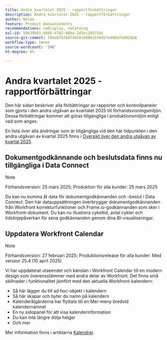```yaml
---
title: Andra kvartalet 2025 - rapportförbättringar
description: Andra kvartalet 2025 - rapportförbättringar
author: Nolan
feature: Product Announcements
recommendations: noDisplay, noCatalog
exl-id: 50639b81-d4d0-4702-98ba-2d5ec29575dc
source-git-commit: f9de87b7b874910cb986cbf6d57e998afe602bb8
workflow-type: tm+mt
source-wordcount: '246'
ht-degree: 0%

---
```


# Andra kvartalet 2025 - rapportförbättringar

Den här sidan beskriver alla förbättringar av rapporter och kontrollpaneler som gjorts i den andra utgåvan av kvartalet 2025 till förhandsvisningsmiljön. Dessa förbättringar kommer att göras tillgängliga i produktionsmiljön enligt vad som anges.

En lista över alla ändringar som är tillgängliga vid den här tidpunkten i den andra utgåvan av kvartal 2025 finns i [Översikt över den andra utgåvan av kvartal 2025](/help/quicksilver/product-announcements/product-releases/25-q2-release-activity/25-q2-release-overview.md).

## Dokumentgodkännande och beslutsdata finns nu tillgängliga i Data Connect

>[!NOTE]
>
>Förhandsversion: 25 mars 2025; Produktion för alla kunder: 25 mars 2025

Du kan nu komma åt data för dokumentgodkännanden och -beslut i Data Connect. Den här datauppsättningen överbryggar dokumentgodkännanden från Workfront korrekturfunktioner och Frame.io-godkännanden som sker i Workfront-dokument. Du kan nu illustrera cykeltid, antal cykler och tidslinjepåverkan för sena godkännanden genom dina BI-visualiseringar.

## Uppdatera Workfront Calendar

>[!NOTE]
>
>Förhandsversion: 27 februari 2025; Produktionsrelease för alla kunder: Med version 25.4 (10 april 2025)

Vi har uppdaterat utseendet och känslan i Workfront Calendar till en modern design som överensstämmer med andra delar av Workfront. Det finns små skillnader i funktionalitet jämfört med den aktuella Workfront-kalendern:

* Så här lägger du till ad hoc-objekt i kalendern
* Så här skapar och byter du namn på kalendern
* Kalenderåtgärderna har flyttats till en Mer-meny bredvid kalendernamnet
* En ny sidopanel för att visa kalenderinformation
* Du kan inte längre dölja helger
* Och mer

Mer information finns i artiklarna [Kalendrar](/help/quicksilver/reports-and-dashboards/reports/calendars/calendars.md).

